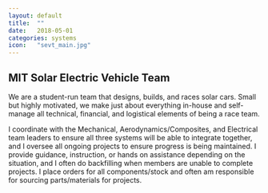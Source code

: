 ```yaml
---
layout: default
title:  ""
date:   2018-05-01
categories: systems
icon:	"sevt_main.jpg"
---
```


<h2>MIT Solar Electric Vehicle Team</h2>

<p>​We are a student-run team that designs, builds, and races solar cars. Small but highly motivated, we make just about everything in-house and self-manage all technical, financial, and logistical elements of being a race team.</p>

<p>​​I coordinate with the Mechanical, Aerodynamics/Composites, and Electrical team leaders to ensure all three systems will be able to integrate together, and I oversee all ongoing projects to ensure progress is being maintained. I provide guidance, instruction, or hands on assistance depending on the situation, and I often do backfilling when members are unable to complete projects. I place orders for all components/stock and often am responsible for sourcing parts/materials for projects.</p>
